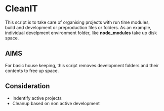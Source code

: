 # CleanIT

This script is to take care of organising projects with run time modules, build and development or preproduction files or folders. 
As an example, individual develpment environment folder, like __node_modules__ take up disk space.

## AIMS
For basic house keeping, this script removes development folders and their contents to free up space. 

## Consideration

- Indentify active projects
- Cleanup based on non active development  

